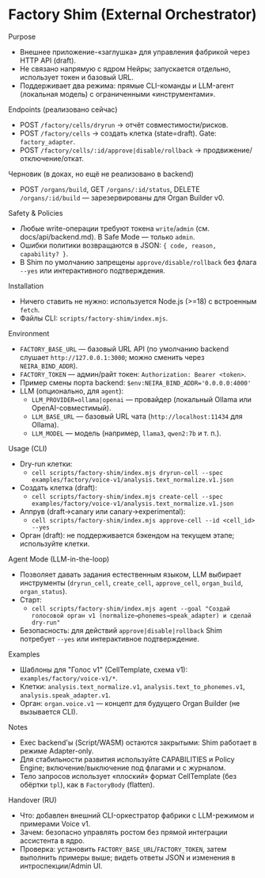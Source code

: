 <!-- neira:meta
id: NEI-20250831-factory-shim-guide
intent: docs
summary: Внешний оркестратор (Shim) для фабрики: CLI, LLM-агент, безопасные команды dry-run/create/approve без прямой связи с ядром Нейры.
-->
<!-- neira:meta
id: NEI-20251115-organ-cancel-build-guide
intent: docs
summary: добавлена ссылка на DELETE /organs/:id/build как зарезервированный маршрут.
-->

# Factory Shim (External Orchestrator)

Purpose

- Внешнее приложение-«заглушка» для управления фабрикой через HTTP API (draft).
- Не связано напрямую с ядром Нейры; запускается отдельно, использует токен и базовый URL.
- Поддерживает два режима: прямые CLI-команды и LLM-агент (локальная модель) с ограниченными «инструментами».

Endpoints (реализовано сейчас)

- POST `/factory/cells/dryrun` → отчёт совместимости/рисков.
- POST `/factory/cells` → создать клетка (state=draft). Gate: `factory_adapter`.
- POST `/factory/cells/:id/approve|disable/rollback` → продвижение/отключение/откат.

Черновик (в доках, но ещё не реализовано в backend)

- POST `/organs/build`, GET `/organs/:id/status`, DELETE `/organs/:id/build` — зарезервированы для Organ Builder v0.

Safety & Policies

- Любые write-операции требуют токена `write`/`admin` (см. docs/api/backend.md). В Safe Mode — только `admin`.
- Ошибки политики возвращаются в JSON: `{ code, reason, capability? }`.
- В Shim по умолчанию запрещены `approve/disable/rollback` без флага `--yes` или интерактивного подтверждения.

Installation

- Ничего ставить не нужно: используется Node.js (>=18) с встроенным `fetch`.
- Файлы CLI: `scripts/factory-shim/index.mjs`.

Environment

- `FACTORY_BASE_URL` — базовый URL API (по умолчанию backend слушает `http://127.0.0.1:3000`; можно сменить через `NEIRA_BIND_ADDR`).
- `FACTORY_TOKEN` — админ/райт токен: `Authorization: Bearer <token>`.
- Пример смены порта backend: `$env:NEIRA_BIND_ADDR='0.0.0.0:4000'`
- LLM (опционально, для `agent`):
  - `LLM_PROVIDER=ollama|openai` — провайдер (локальный Ollama или OpenAI-совместимый).
  - `LLM_BASE_URL` — базовый URL чата (`http://localhost:11434` для Ollama).
  - `LLM_MODEL` — модель (например, `llama3`, `qwen2:7b` и т. п.).

Usage (CLI)

- Dry-run клетки:
  - `cell scripts/factory-shim/index.mjs dryrun-cell --spec examples/factory/voice-v1/analysis.text_normalize.v1.json`
- Создать клетка (draft):
  - `cell scripts/factory-shim/index.mjs create-cell --spec examples/factory/voice-v1/analysis.text_normalize.v1.json`
- Аппрув (draft→canary или canary→experimental):
  - `cell scripts/factory-shim/index.mjs approve-cell --id <cell_id> --yes`
- Орган (draft): не поддерживается бэкендом на текущем этапе; используйте клетки.

Agent Mode (LLM-in-the-loop)

- Позволяет давать задания естественным языком, LLM выбирает инструменты (`dryrun_cell`, `create_cell`, `approve_cell`, `organ_build`, `organ_status`).
- Старт:
  - `cell scripts/factory-shim/index.mjs agent --goal "Создай голосовой орган v1 (normalize→phonemes→speak_adapter) и сделай dry-run"`
- Безопасность: для действий `approve|disable|rollback` Shim потребует `--yes` или интерактивное подтверждение.

Examples

- Шаблоны для "Голос v1" (CellTemplate, схема v1): `examples/factory/voice-v1/*`.
- Клетки: `analysis.text_normalize.v1`, `analysis.text_to_phonemes.v1`, `analysis.speak_adapter.v1`.
- Орган: `organ.voice.v1` — концепт для будущего Organ Builder (не вызывается CLI).

Notes

- Exec backend'ы (Script/WASM) остаются закрытыми: Shim работает в режиме Adapter-only.
- Для стабильности развития используйте CAPABILITIES и Policy Engine; включение/выключение под флагами и с журналом.
- Тело запросов использует «плоский» формат CellTemplate (без обёртки `tpl`), как в `FactoryBody` (flatten).

Handover (RU)

- Что: добавлен внешний CLI-оркестратор фабрики с LLM-режимом и примерами Voice v1.
- Зачем: безопасно управлять ростом без прямой интеграции ассистента в ядро.
- Проверка: установить `FACTORY_BASE_URL`/`FACTORY_TOKEN`, затем выполнить примеры выше; видеть ответы JSON и изменения в интроспекции/Admin UI.
